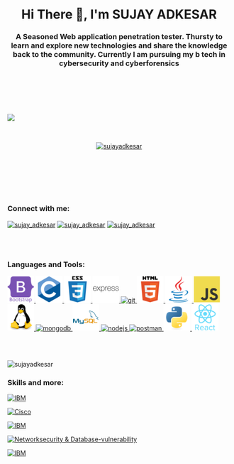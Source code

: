 <h1 align="center">Hi There 👋, I'm SUJAY ADKESAR</h1>
<h3 align="center">A Seasoned Web application penetration tester. Thursty to learn and explore new technologies and share the knowledge back to the community. Currently I am pursuing my b tech in cybersecurity and cyberforensics</h3>
<br/> <br/> <br/> <br/> <br/>

<img align="center" src="https://www.cepro.com/wp-content/uploads/2021/12/cybersecurity-image-1000x500-1.jpeg">
<br/> <br/> <br/> 





<p align="center"> <a href="https://github.com/ryo-ma/github-profile-trophy"><img src="https://github-profile-trophy.vercel.app/?username=sujayadkesar" alt="sujayadkesar" /></a> </p>

<br/> <br/> <br/> <br/> <br/>

<h3 align="left">Connect with me:</h3>
<p align="left">
<a href="https://linkedin.com/in/sujay_adkesar" target="blank"><img align="center" src="https://raw.githubusercontent.com/rahuldkjain/github-profile-readme-generator/master/src/images/icons/Social/linked-in-alt.svg" alt="sujay_adkesar" height="30" width="40" /></a>
<a href="https://instagram.com/sujay_adkesar" target="blank"><img align="center" src="https://raw.githubusercontent.com/rahuldkjain/github-profile-readme-generator/master/src/images/icons/Social/instagram.svg" alt="sujay_adkesar" height="30" width="40" /></a>
 <a href="https://twitter.com/SUJAY_ADKESAR" target="blank"><img align="center" src="https://raw.githubusercontent.com/rahuldkjain/github-profile-readme-generator/master/src/images/icons/Social/twitter.svg" alt="sujay_adkesar" height="30" width="40" /></a>
</p>


 



<br/> <br/> 

<h3 align="left">Languages and Tools:</h3>
<p align="left"> <a href="https://getbootstrap.com" target="_blank" rel="noreferrer"> <img src="https://raw.githubusercontent.com/devicons/devicon/master/icons/bootstrap/bootstrap-plain-wordmark.svg" alt="bootstrap" width="60" height="60"/> </a> <a href="https://www.cprogramming.com/" target="_blank" rel="noreferrer"> <img src="https://raw.githubusercontent.com/devicons/devicon/master/icons/c/c-original.svg" alt="c" width="60" height="60"/> </a> <a href="https://www.w3schools.com/css/" target="_blank" rel="noreferrer"> <img src="https://raw.githubusercontent.com/devicons/devicon/master/icons/css3/css3-original-wordmark.svg" alt="css3" width="60" height="60"/> </a> <a href="https://expressjs.com" target="_blank" rel="noreferrer"> <img src="https://raw.githubusercontent.com/devicons/devicon/master/icons/express/express-original-wordmark.svg" alt="express" width="60" height="60"/> </a> <a href="https://git-scm.com/" target="_blank" rel="noreferrer"> <img src="https://www.vectorlogo.zone/logos/git-scm/git-scm-icon.svg" alt="git" width="40" height="40"/> </a> <a href="https://www.w3.org/html/" target="_blank" rel="noreferrer"> <img src="https://raw.githubusercontent.com/devicons/devicon/master/icons/html5/html5-original-wordmark.svg" alt="html5" width="60" height="60"/> </a> <a href="https://www.java.com" target="_blank" rel="noreferrer"> <img src="https://raw.githubusercontent.com/devicons/devicon/master/icons/java/java-original.svg" alt="java" width="60" height="60"/> </a> <a href="https://developer.mozilla.org/en-US/docs/Web/JavaScript" target="_blank" rel="noreferrer"> <img src="https://raw.githubusercontent.com/devicons/devicon/master/icons/javascript/javascript-original.svg" alt="javascript" width="60" height="60"/> </a> <a href="https://www.linux.org/" target="_blank" rel="noreferrer"> <img src="https://raw.githubusercontent.com/devicons/devicon/master/icons/linux/linux-original.svg" alt="linux" width="60" height="60"/> </a> <a href="https://www.mongodb.com/" target="_blank" rel="noreferrer"> <img src="https://user-images.githubusercontent.com/95465072/168261188-6c0a2abe-8ee5-4d9d-a188-5acc62d1d90f.png" alt="mongodb" width="60" height="60"/> </a> <a href="https://www.mysql.com/" target="_blank" rel="noreferrer"> <img src="https://raw.githubusercontent.com/devicons/devicon/master/icons/mysql/mysql-original-wordmark.svg" alt="mysql" width="60" height="60"/> </a> <a href="https://nodejs.org" target="_blank" rel="noreferrer"> <img src="https://user-images.githubusercontent.com/95465072/168262234-81ce64b5-43dd-4bab-b5f2-d00641e3a067.png" alt="nodejs" width="60" height="60"/> </a> <a href="https://postman.com" target="_blank" rel="noreferrer"> <img src="https://www.vectorlogo.zone/logos/getpostman/getpostman-icon.svg" alt="postman" width="40" height="40"/> </a> <a href="https://www.python.org" target="_blank" rel="noreferrer"> <img src="https://raw.githubusercontent.com/devicons/devicon/master/icons/python/python-original.svg" alt="python" width="60" height="60"/> </a> <a href="https://reactjs.org/" target="_blank" rel="noreferrer"> <img src="https://raw.githubusercontent.com/devicons/devicon/master/icons/react/react-original-wordmark.svg" alt="react" width="60" height="60"/> </a> </p>

<br/> <br/> 

<p><img align="center" src="https://github-readme-stats.vercel.app/api/top-langs?username=sujayadkesar&show_icons=true&locale=en&layout=compact" alt="sujayadkesar" /></p>

<h3 align="left">Skills and more:</h3>




<p align="left"> <a href="https://www.credly.com/badges/49e80c35-8fb3-40cc-a458-2cd57e74379d/print" > 
  
  <img src="https://user-images.githubusercontent.com/95465072/168149728-e829f1cf-0073-48f8-a90a-eb11124fd585.png" alt="IBM" width="80"           height="80"/> </a> <a href="https://www.credly.com/badges/ec86d362-c7a2-4aab-aad4-a6d4cfee38a5?source=linked_in_profile"> 
  
<img src="https://user-images.githubusercontent.com/95465072/168151707-7941bcdb-1f82-4c53-a9ad-bdcd96f3cb85.png" alt="Cisco" width="80"           height="80"/> </a> <a href="https://portal.certiport.com/Portal/Pages/CredentialVerification.aspx"> 
  
  <img src="https://user-images.githubusercontent.com/95465072/168151543-a35d39bb-ea07-4e9d-b574-b62c1bbe7adc.png" alt="IBM" width="80"           height="80"/> </a> <a href="https://user-images.githubusercontent.com/95465072/168153649-a6cb714c-d71d-4b55-a08a-753319d88d93.png"> 
 
 <img  alt="Networksecurity & Database-vulnerability" width="80" height="80" src="https://user-images.githubusercontent.com/95465072/175977998-e86e79f3-2c62-43b5-8c1b-f77e0bb9ad9b.png" /></a><a href="https://coursera.org/share/87ffb3c222bc769d4fc885d7010d1f00">
  
  <img src="https://user-images.githubusercontent.com/95465072/168153649-a6cb714c-d71d-4b55-a08a-753319d88d93.png" alt="IBM" width="80"           height="80"/> </a> <a href="#"> 
  


    
  
  </a> </p>


